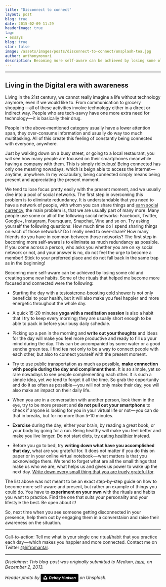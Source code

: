 ```yaml
---
title: "Disconnect to connect"
layout: post
blog: true
date: 2015-02-09 11:29
headerImage: true
tag:
- essays
blog: true
star: false
image: /assets/images/posts/disconnect-to-connect/unsplash-tea.jpg
author: anthonymonori
description: Becoming more self-aware can be achieved by losing some old and creating some new habits. Some of the rituals that helped me become more focused and connected were the following
---
```


---

## Living in the Digital era with awareness

Living in the 21st century, we cannot really imagine a life without technology anymore, even if we would like to. From communication to grocery shopping — all of these activities involve technology either in a direct or indirect way. People who are tech-savvy have one more extra need for technology — it is basically their drug.

People in the above-mentioned category usually have a lower attention span, they over-consume information and usually do way too much multitasking. All of this create this feeling of constantly being connected with everyone, anywhere.

Just by walking down on a busy street, or going to a local restaurant, you will see how many people are focused on their smartphones meanwhile having a company with them. This is simply ridiculous! Being connected has only one meaning nowadays, which is beign able to access the internet — anytime, anywhere. In my vocabulary, being connected simply means being present and appreciating the present moment.

We tend to lose focus pretty easily with the present moment, and we usually dive into a pool of social networks. The first step in overcoming this problem is to eliminate redundancy. It is understandable that you need to have a network of people, with whom you can share things and [earn social currency](https://web.archive.org/web/20160315030615/http://en.wikipedia.org/wiki/Social_currency), the main problem is, that we are usually part of many more. Many people use some or all of the following social networks: Facebook, Twitter, Google+, Instagram, Foursquare, Snapchat, Vine and so on. Try asking yourself the following questions: How much time do I spend sharing things on each of those networks? Do I really need to over-share? How many friends do you have in common between those networks? The first step in becoming more self-aware is to eliminate as much redundancy as possible. If you come across a person, who asks you whether you are on xy social network or not, and your answer is no, do not feel the urge to become a member! Stick to your preferred place and do not fall back in the same trap as in the beginning!

Becoming more self-aware can be achieved by losing some old and creating some new habits. Some of the rituals that helped me become more focused and connected were the following:

- Starting the day with a [testosterone-boosting cold shower](https://www.samovartea.com/hormones-morning-success-ritual-1/) is not only beneficial to your health, but it will also make you feel happier and more energetic throughout the whole day.

- A quick 15-20 minutes **yoga with a meditation session** is also a habit that I try to keep every morning; they are usually short enough to be able to pack in before your busy daily schedule.

- Picking up a pen in the morning and **write out your thoughts** and ideas for the day will make you feel more productive and ready to fill up your mind during the day. This can be accompanied by some water or a good sencha green tea. I find tea not only to be a way to connect people with each other, but also to connect yourself with the present moment.

- Try to use public transportation as much as possible, **make connection with people during the day and compliment them**. It is so simple, yet so rare nowadays to see people complementing each other. It is such a simple idea, yet we tend to forget it all the time. So grab the opportunity and do it as often as possible — you will not only make their day, you will also make an impact on their daily life.

- When you are in a conversation with another person, look them in the eye, try to be more present and **do not pull out your smartphone** to check if anyone is looking for you in your virtual life or not — you can do that in breaks, but for no more than 5-10 minutes.

- **Exercise** during the day; either your brain, by reading a great book, or your body by going for a run. Being healthy will make you feel better and make you live longer. Do not start diets, [try eating healthier](https://summertomato.com/foodist/) instead.

- Before you go to bed, try **writing down what have you accomplished that day**, what are you grateful for. It does not matter if you do this on paper or in your online virtual notebook — what matters is that you acknowledge them. We tend to forget what are all the small things that make us who we are, what helps us and gives us power to wake up the next day. [Write down every small thing that you are truely grateful for](https://www.samovartea.com/success-ritual-4-being-grateful-for-thorns/).

The list above was not meant to be an exact step-by-step guide on how to become more self-aware and present, but rather an example of things you could do. You have to **experiment on your own** with the rituals and habits you want to practice. Find the one that suits your personality and your lifestyle the best. Be open about it!

So, next time when you see someone getting disconnected in your presence, help them out by engaging them in a converstaion and raise their awareness on the situation.

---

Call-to-action: Tell me what is your single one ritual/habit that you practice each day — which makes you happier and more connected. Contact me on Twitter [@hifromantal](https://www.twitter.com/hifromantal).

---

_Disclaimer: This blog-post was originally submitted to Medium, [here](https://medium.com/@anthonymonori/disconnect-to-connect-560f5c7860e), on December 2, 2013._

_Header photo by <a style="background-color:black;color:white;text-decoration:none;padding:4px 6px;font-family:-apple-system, BlinkMacSystemFont, &quot;San Francisco&quot;, &quot;Helvetica Neue&quot;, Helvetica, Ubuntu, Roboto, Noto, &quot;Segoe UI&quot;, Arial, sans-serif;font-size:12px;font-weight:bold;line-height:1.2;display:inline-block;border-radius:3px" href="https://unsplash.com/@hudsoncrafted?utm_medium=referral&amp;utm_campaign=photographer-credit&amp;utm_content=creditBadge" target="_blank" rel="noopener noreferrer" title="Download free do whatever you want high-resolution photos from Debby Hudson"><span style="display:inline-block;padding:2px 3px"><svg xmlns="http://www.w3.org/2000/svg" style="height:12px;width:auto;position:relative;vertical-align:middle;top:-2px;fill:white" viewBox="0 0 32 32"><title>unsplash-logo</title><path d="M10 9V0h12v9H10zm12 5h10v18H0V14h10v9h12v-9z"></path></svg></span><span style="display:inline-block;padding:2px 3px">Debby Hudson</span></a> on Unsplash._